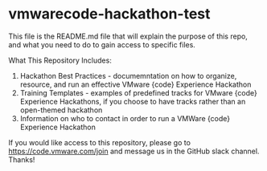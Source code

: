 # vmwarecode-hackathon-test

This file is the README.md file that will explain the purpose of this repo, and what you need to do to gain access to specific files.

What This Repository Includes:

1. Hackathon Best Practices - documemntation on how to organize, resource, and run an effective VMware {code} Experience Hackathon
2. Training Templates - examples of predefined tracks for VMware {code} Experience Hackathons, if you choose to have tracks rather than an open-themed hackathon
3. Information on who to contact in order to run a VMWare {code} Experience Hackathon 


If you would like access to this repository, please go to https://code.vmware.com/join and message us in the GitHub slack channel. Thanks!
